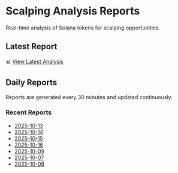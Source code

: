 # Scalping Analysis Reports

Real-time analysis of Solana tokens for scalping opportunities.

## Latest Report

📊 [View Latest Analysis](LATEST.md)

## Daily Reports

Reports are generated every 30 minutes and updated continuously.

### Recent Reports
- [2025-10-13](2025-10-13.md)
- [2025-10-14](2025-10-14.md)
- [2025-10-15](2025-10-15.md)
- [2025-10-16](2025-10-16.md)
- [2025-10-09](2025-10-09.md)
- [2025-10-07](2025-10-07.md)
- [2025-10-08](2025-10-08.md)
